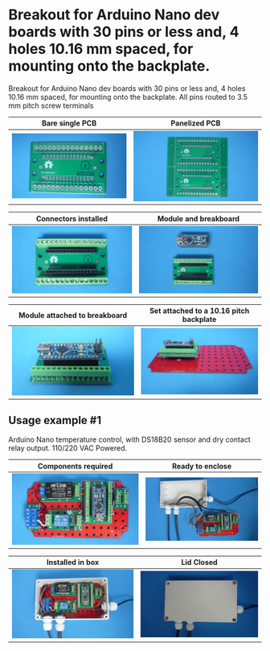 
# Breakout for Arduino Nano dev boards with 30 pins or less and, 4 holes 10.16 mm spaced, for mounting onto the backplate.

Breakout for Arduino Nano dev boards with 30 pins or less and, 4 holes 10.16 mm spaced, for mounting onto the backplate. All pins routed to 3.5 mm pitch screw terminals

Bare single PCB                              |Panelized PCB                              |
---------------------------------------------|-------------------------------------------|
![](/c-breakouts/c04/assets/img/barepcb.jpg) |![](/c-breakouts/c04/assets/img/panel.jpg) |

Connectors installed                         |Module and breakboard                      |
---------------------------------------------|-------------------------------------------|
![](/c-breakouts/c04/assets/img/connectors.jpg) |![](/c-breakouts/c04/assets/img/moduleandbreak.jpg) |

Module attached to breakboard                |Set attached to a 10.16 pitch backplate    |
---------------------------------------------|-------------------------------------------|
![](/c-breakouts/c04/assets/img/moduleattached.jpg) |![](/c-breakouts/c04/assets/img/moduleinbackplate.jpg) |



## Usage example #1

Arduino Nano temperature control, with DS18B20 sensor and dry contact relay output. 110/220 VAC Powered.

Components required                                 |Ready to enclose                                 |
----------------------------------------------------|-------------------------------------------------|
![](/c-breakouts/c04/assets/img/componentswired.jpg)|![](/c-breakouts/c04/assets/img/readytoenclose.jpg)|

Installed in box                             |Lid Closed                                       |
---------------------------------------------|-------------------------------------------------|
![](/c-breakouts/c04/assets/img/installedinbox.jpg)|![](/c-breakouts/c04/assets/img/lidclosed1.jpg)|

